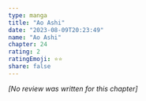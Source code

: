```yaml
---
type: manga
title: "Ao Ashi"
date: "2023-08-09T20:23:49"
name: "Ao Ashi"
chapter: 24
rating: 2
ratingEmoji: ⭐️⭐️
share: false
---
```


*[No review was written for this chapter]*
